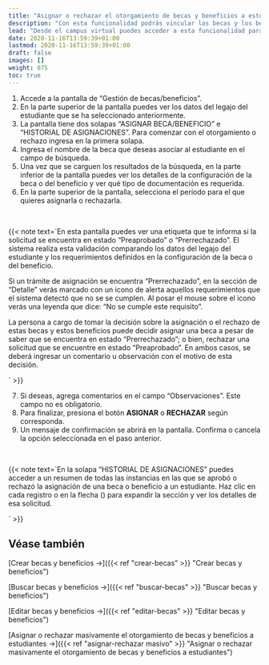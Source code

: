 ```yaml
---
title: "Asignar o rechazar el otorgamiento de becas y beneficios a estudiantes"
description: "Con esta funcionalidad podrás vincular las becas y los beneficios con los legajos de un estudiante."
lead: "Desde el campus virtual puedes acceder a esta funcionalidad para definir a qué estudiantes deseas asignar las becas disponibles."
date: 2020-11-16T13:59:39+01:00
lastmod: 2020-11-16T13:59:39+01:00
draft: false
images: []
weight: 075
toc: true
---
```


1. Accede a la pantalla de “Gestión de becas/beneficios”. 
1. En la parte superior de la pantalla puedes ver los datos del legajo del estudiante que se ha seleccionado anteriormente. 
1. La pantalla tiene dos solapas “ASIGNAR BECA/BENEFICIO” e “HISTORIAL DE ASIGNACIONES”. Para comenzar con el otorgamiento o rechazo ingresa en la primera solapa. 
1. Ingresa el nombre de la beca que deseas asociar al estudiante en el campo de búsqueda.
1. Una vez que se carguen los resultados de la búsqueda, en la parte inferior de la pantalla puedes ver los detalles de la configuración de la beca o del beneficio y ver qué tipo de documentación es requerida. 
1. En la parte superior de la pantalla, selecciona el período para el que quieres asignarla o rechazarla.
<br>

{{< note text=`En esta pantalla puedes ver una etiqueta que te informa si la solicitud se encuentra en estado “Preaprobado” o “Prerrechazado”. El sistema realiza esta validación comparando los datos del legajo del estudiante y los requerimientos definidos en la configuración de la beca o del beneficio. 
<br>

Si un trámite de asignación se encuentra “Prerrechazado”, en la sección de “Detalle” verás marcado con un icono de alerta aquellos requerimientos que el sistema detectó que no se se cumplen. Al posar el mouse sobre el icono verás una leyenda que dice: “No se cumple este requisito”.
<br>

La persona a cargo de tomar la decisión sobre la asignación o el rechazo de estas becas y estos beneficios puede decidir asignar una beca a pesar de saber que se encuentra en estado “Prerrechazado”; o bien, rechazar una solicitud que se encuentre en estado “Preaprobado”. En ambos casos, se deberá ingresar un comentario u observación con el motivo de esta decisión.
<br>

` >}}
<br>

7. Si deseas, agrega comentarios en el campo “Observaciones”. Este campo no es obligatorio.
8. Para finalizar, presiona el botón **ASIGNAR** o **RECHAZAR** según corresponda.
9. Un mensaje de confirmación se abrirá en la pantalla. Confirma o cancela la opción seleccionada en el paso anterior.
<br>

{{< note text=`En la solapa “HISTORIAL DE ASIGNACIONES” puedes acceder a un resumen de todas las instancias en las que se aprobó o rechazó la asignación de una beca o beneficio a un estudiante. Haz clic en cada registro o en la flecha () para expandir la sección y ver los detalles de esa solicitud.

` >}}

## Véase también

[Crear becas y beneficios →]({{< ref "crear-becas" >}} "Crear becas y beneficios")
<br>

[Buscar becas y beneficios →]({{< ref "buscar-becas" >}} "Buscar becas y beneficios")
<br>

[Editar becas y beneficios →]({{< ref "editar-becas" >}} "Editar becas y beneficios")
<br>

[Asignar o rechazar masivamente el otorgamiento de becas y beneficios a estudiantes →]({{< ref "asignar-rechazar masivo" >}} "Asignar o rechazar masivamente el otorgamiento de becas y beneficios a estudiantes")
